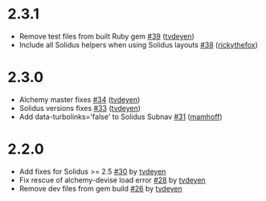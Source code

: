 # 2.3.1

- Remove test files from built Ruby gem [#39](https://github.com/AlchemyCMS/alchemy-solidus/pull/39) ([tvdeyen](https://github.com/tvdeyen))
- Include all Solidus helpers when using Solidus layouts [#38](https://github.com/AlchemyCMS/alchemy-solidus/pull/38) ([rickythefox](https://github.com/rickythefox))

# 2.3.0

- Alchemy master fixes [#34](https://github.com/AlchemyCMS/alchemy-solidus/pull/34) ([tvdeyen](https://github.com/tvdeyen))
- Solidus versions fixes [#33](https://github.com/AlchemyCMS/alchemy-solidus/pull/33) ([tvdeyen](https://github.com/tvdeyen))
- Add data-turbolinks='false' to Solidus Subnav [#31](https://github.com/AlchemyCMS/alchemy-solidus/pull/31) ([mamhoff](https://github.com/mamhoff))

# 2.2.0

- Add fixes for Solidus >= 2.5 [#30](https://github.com/AlchemyCMS/alchemy-solidus/pull/30) by [tvdeyen](https://github.com/tvdeyen)
- Fix rescue of alchemy-devise load error [#28](https://github.com/AlchemyCMS/alchemy-solidus/pull/28) by [tvdeyen](https://github.com/tvdeyen)
- Remove dev files from gem build [#26](https://github.com/AlchemyCMS/alchemy-solidus/pull/26) by [tvdeyen](https://github.com/tvdeyen)
